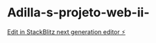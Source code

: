 # Adilla-s-projeto-web-ii-

[Edit in StackBlitz next generation editor ⚡️](https://stackblitz.com/~/github.com/adilla-somnia/Adilla-s-projeto-web-ii-)